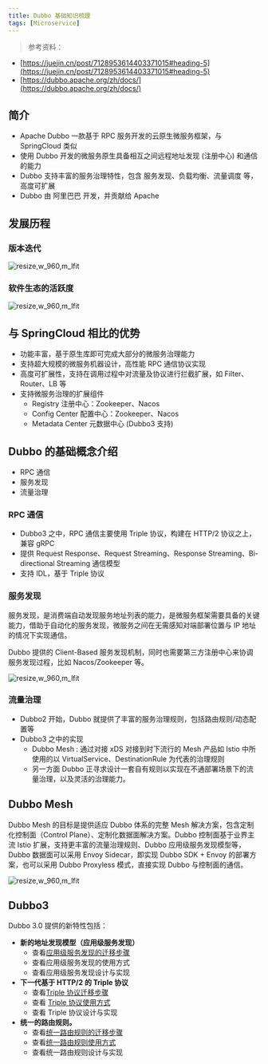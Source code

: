 ```yaml
---
title: Dubbo 基础知识梳理
tags: [Microservice]
---
```


> 参考资料：

- [https://juejin.cn/post/7128953614403371015#heading-5](https://juejin.cn/post/7128953614403371015#heading-5)
- [https://dubbo.apache.org/zh/docs/](https://dubbo.apache.org/zh/docs/)

## 简介

- Apache Dubbo 一款基于 RPC 服务开发的云原生微服务框架，与 SpringCloud 类似
- 使用 Dubbo 开发的微服务原生具备相互之间远程地址发现 (注册中心) 和通信的能力
- Dubbo 支持丰富的服务治理特性，包含 服务发现、负载均衡、流量调度 等，高度可扩展
- Dubbo 由 阿里巴巴 开发，并贡献给 Apache

## 发展历程

### 版本迭代

<img src='http://ipic-typora-samzong.oss-cn-qingdao.aliyuncs.com//uPic/20221117023215.png?x-oss-process=image/resize,w_960,m_lfit' alt='resize,w_960,m_lfit'/>

### 软件生态的活跃度

<img src='http://ipic-typora-samzong.oss-cn-qingdao.aliyuncs.com//uPic/8G8hZG.jpg?x-oss-process=image/resize,w_960,m_lfit' alt='resize,w_960,m_lfit'/>

## 与 SpringCloud 相比的优势

- 功能丰富，基于原生库即可完成大部分的微服务治理能力
- 支持超大规模的微服务机器设计，高性能 RPC 通信协议实现
- 高度可扩展性，支持在调用过程中对流量及协议进行拦截扩展，如 Filter、Router、LB 等
- 支持微服务治理的扩展组件
  - Registry 注册中心：Zookeeper、Nacos
  - Config Center 配置中心：Zookeeper、Nacos
  - Metadata Center 元数据中心 (Dubbo3 支持)

## Dubbo 的基础概念介绍

- RPC 通信
- 服务发现
- 流量治理

### RPC 通信

- Dubbo3 之中，RPC 通信主要使用 Triple 协议，构建在 HTTP/2 协议之上，兼容 gRPC
- 提供 Request Response、Request Streaming、Response Streaming、Bi-directional Streaming 通信模型
- 支持 IDL，基于 Triple 协议

### 服务发现

服务发现，是消费端自动发现服务地址列表的能力，是微服务框架需要具备的关键能力，借助于自动化的服务发现，微服务之间在无需感知对端部署位置与 IP 地址的情况下实现通信。

Dubbo 提供的 Client-Based 服务发现机制，同时也需要第三方注册中心来协调服务发现过程，比如 Nacos/Zookeeper 等。

<img src='http://ipic-typora-samzong.oss-cn-qingdao.aliyuncs.com//uPic/oaqyGX.jpg?x-oss-process=image/resize,w_960,m_lfit' alt='resize,w_960,m_lfit'/>

### 流量治理

- Dubbo2 开始，Dubbo 就提供了丰富的服务治理规则，包括路由规则/动态配置等
- Dubbo3 之中的实现
  - Dubbo Mesh : 通过对接 xDS 对接到时下流行的 Mesh 产品如 Istio 中所使用的以 VirtualService、DestinationRule 为代表的治理规则
  - 另一方面 Dubbo 正寻求设计一套自有规则以实现在不通部署场景下的流量治理，以及灵活的治理能力。

## Dubbo Mesh

Dubbo Mesh 的目标是提供适应 Dubbo 体系的完整 Mesh 解决方案，包含定制化控制面（Control Plane）、定制化数据面解决方案。Dubbo 控制面基于业界主流 Istio 扩展，支持更丰富的流量治理规则、Dubbo 应用级服务发现模型等，Dubbo 数据面可以采用 Envoy Sidecar，即实现 Dubbo SDK + Envoy 的部署方案，也可以采用 Dubbo Proxyless 模式，直接实现 Dubbo 与控制面的通信。

<img src='http://ipic-typora-samzong.oss-cn-qingdao.aliyuncs.com//uPic/vMniiR.jpg?x-oss-process=image/resize,w_960,m_lfit' alt='resize,w_960,m_lfit'/>

## Dubbo3

Dubbo 3.0 提供的新特性包括：

- **新的地址发现模型（应用级服务发现）**
  - 查看[应用级服务发现的迁移步骤](https://dubbo.apache.org/zh/docs/migration/migration-service-discovery)
  - 查看应用级服务发现的使用方式
  - 查看应用级服务发现设计与实现
- **下一代基于 HTTP/2 的 Triple 协议**
  - 查看[Triple 协议迁移步骤](https://dubbo.apache.org/zh/docs/migration/migration-triple)
  - 查看 [Triple 协议使用方式](https://dubbo.apache.org/zh/docs/references/protocols/tri)
  - 查看 Triple 协议设计与实现
- **统一的路由规则。**
  - 查看[统一路由规则的迁移步骤](https://dubbo.apache.org/zh/docs/migration/migration-routingrule/)
  - 查看[统一路由规则使用方式](https://dubbo.apache.org/zh/docs/references/routers/)
  - 查看统一路由规则设计与实现
